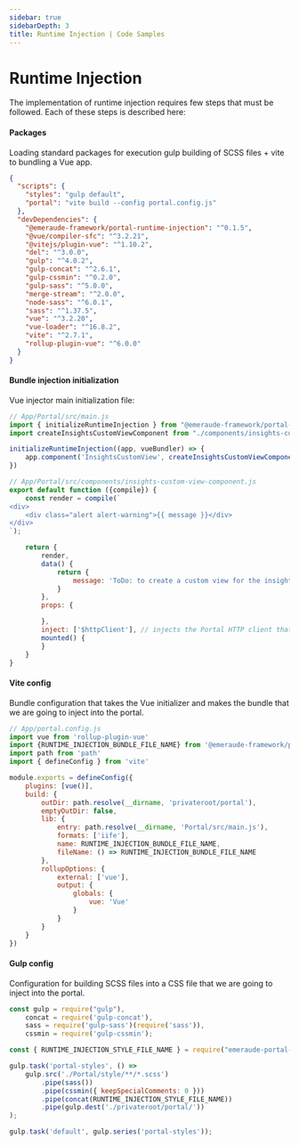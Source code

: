 ```yaml
---
sidebar: true
sidebarDepth: 3
title: Runtime Injection | Code Samples
---
```

# Runtime Injection

The implementation of runtime injection requires few steps that must be followed. Each of these steps is described here:

#### Packages
Loading standard packages for execution gulp building of SCSS files + vite to bundling a Vue app.

```json
{
  "scripts": {
    "styles": "gulp default",
    "portal": "vite build --config portal.config.js"
  },
  "devDependencies": {
    "@emeraude-framework/portal-runtime-injection": "^0.1.5",
    "@vue/compiler-sfc": "^3.2.21",
    "@vitejs/plugin-vue": "^1.10.2",
    "del": "^3.0.0",
    "gulp": "^4.0.2",
    "gulp-concat": "^2.6.1",
    "gulp-cssmin": "^0.2.0",
    "gulp-sass": "^5.0.0",
    "merge-stream": "^2.0.0",
    "node-sass": "^6.0.1",
    "sass": "^1.37.5",
    "vue": "^3.2.20",
    "vue-loader": "^16.8.2",
    "vite": "^2.7.1",
    "rollup-plugin-vue": "^6.0.0"
  }
}
```

#### Bundle injection initialization
Vue injector main initialization file:

```js
// App/Portal/src/main.js
import { initializeRuntimeInjection } from "@emeraude-framework/portal-runtime-injection"
import createInsightsCustomViewComponent from "./components/insights-custom-view-component";

initializeRuntimeInjection((app, vueBundler) => {
    app.component('InsightsCustomView', createInsightsCustomViewComponent(vueBundler));
})

// App/Portal/src/components/insights-custom-view-component.js
export default function ({compile}) {
    const render = compile(`
<div>
    <div class="alert alert-warning">{{ message }}</div>
</div>
`);

    return {
        render,
        data() {
            return {
                message: 'ToDo: to create a custom view for the insights..'
            }
        },
        props: {

        },
        inject: ['$httpClient'], // injects the Portal HTTP client that has all base setup configured
        mounted() {
        }
    }
}
```

#### Vite config
Bundle configuration that takes the Vue initializer and makes the bundle that we are going to inject into the portal.

```js
// App/portal.config.js
import vue from 'rollup-plugin-vue'
import {RUNTIME_INJECTION_BUNDLE_FILE_NAME} from '@emeraude-framework/portal-runtime-injection'
import path from 'path'
import { defineConfig } from 'vite'

module.exports = defineConfig({
    plugins: [vue()],
    build: {
        outDir: path.resolve(__dirname, 'privateroot/portal'),
        emptyOutDir: false,
        lib: {
            entry: path.resolve(__dirname, 'Portal/src/main.js'),
            formats: ['iife'],
            name: RUNTIME_INJECTION_BUNDLE_FILE_NAME,
            fileName: () => RUNTIME_INJECTION_BUNDLE_FILE_NAME
        },
        rollupOptions: {
            external: ['vue'],
            output: {
                globals: {
                    vue: 'Vue'
                }
            }
        }
    }
})
```

#### Gulp config
Configuration for building SCSS files into a CSS file that we are going to inject into the portal.

```js
const gulp = require("gulp"),
    concat = require('gulp-concat'),
    sass = require('gulp-sass')(require('sass')),
    cssmin = require('gulp-cssmin');

const { RUNTIME_INJECTION_STYLE_FILE_NAME } = require("emeraude-portal-runtime-injection");

gulp.task('portal-styles', () =>
    gulp.src('./Portal/style/**/*.scss')
        .pipe(sass())
        .pipe(cssmin({ keepSpecialComments: 0 }))
        .pipe(concat(RUNTIME_INJECTION_STYLE_FILE_NAME))
        .pipe(gulp.dest('./privateroot/portal/'))
);

gulp.task('default', gulp.series('portal-styles'));
```
